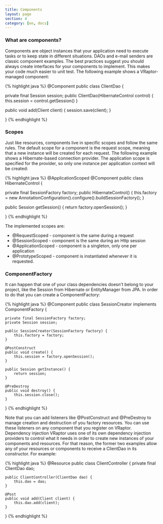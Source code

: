 ```yaml
---
title: Components
layout: page
section: 4
category: [en, docs]
---
```


<h3>What are components?</h3>

Components are object instances that your application need to execute tasks or to keep state in different situations.
DAOs and e-mail senders are classic component examples.
The best practices suggest you should always create interfaces for your components to implement. This makes your code much easier to unit test.
The following example shows a VRaptor-managed component:

{% highlight java %}
@Component
public class ClientDao {

  private final Session session;
  public ClientDao(HibernateControl control) {
      this.session = control.getSession()
  }
  
  public void add(Client client) {
    session.save(client);
  }
  
}
{% endhighlight %}

<h3>Scopes</h3>

Just like resources, components live in specific scopes and follow the same rules. The default scope for a component is the request scope, meaning that a new instance will be created for each request.
The following example shows a Hibernate-based connection provider. The application scope is specified for the provider, so only one instance per application context will be created:

{% highlight java %}
@ApplicationScoped
@Component
public class HibernateControl {

  private final SessionFactory factory;
  public HibernateControl() {
      this.factory = new AnnotationConfiguration().configure().buildSessionFactory();
  }
  
  public Session getSession() {
      return factory.openSession();
  }
  
}
{% endhighlight %}

The implemented scopes are:

<ul>
	<li>@RequestScoped - component is the same during a request</li>
	<li>@SessionScoped - component is the same during an Http session</li>
	<li>@ApplicationScoped - component is a singleton, only one per application</li>
	<li>@PrototypeScoped - component is instantiated whenever it is requested.</li>
</ul>

<h3>ComponentFactory</h3>

It can happen that one of your class dependencies doesn't belong to your project, like the Session from Hibernate or EntityManager from JPA.
In order to do that you can create a ComponentFactory:

{% highlight java %}
@Component
public class SessionCreator implements ComponentFactory<Session> {

    private final SessionFactory factory;
    private Session session;

    public SessionCreator(SessionFactory factory) {
        this.factory = factory;
    }

    @PostConstruct
    public void create() {
        this.session = factory.openSession();
    }

    public Session getInstance() {
        return session;
    }

    @PreDestroy
    public void destroy() {
        this.session.close();
    }

}
{% endhighlight %}

Note that you can add listeners like @PostConstruct and @PreDestroy to manage creation and destruction of you factory resources. You can use these listeners on any component that you register on VRaptor.
Dependency injection
VRaptor uses one of its own dependency injection providers to control what it needs in order to create new instances of your components and resources.
For that reason, the former two examples allow any of your resources or components to receive a ClientDao in its constructor. For example:

{% highlight java %}
@Resource
public class ClientController {
    private final ClientDao dao;
    
    public ClientController(ClientDao dao) {
        this.dao = dao;
    }

    @Post
    public void add(Client client) {
        this.dao.add(client);
    }
    
}
{% endhighlight %}
